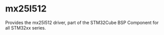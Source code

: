 # mx25l512
Provides the mx25l512 driver, part of the STM32Cube BSP Component for all STM32xx series.
